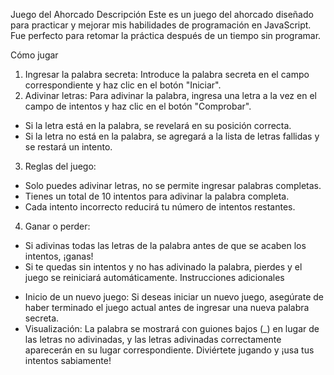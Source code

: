 Juego del Ahorcado
Descripción
Este es un juego del ahorcado diseñado para practicar y mejorar mis habilidades de programación en JavaScript. Fue perfecto para retomar la práctica después de un tiempo sin programar.

Cómo jugar
1. Ingresar la palabra secreta: Introduce la palabra secreta en el campo correspondiente y haz clic en el botón "Iniciar".
2. Adivinar letras: Para adivinar la palabra, ingresa una letra a la vez en el campo de intentos y haz clic en el botón "Comprobar".
  - Si la letra está en la palabra, se revelará en su posición correcta.
  - Si la letra no está en la palabra, se agregará a la lista de letras fallidas y se restará un intento.
3. Reglas del juego:
  - Solo puedes adivinar letras, no se permite ingresar palabras completas.
  - Tienes un total de 10 intentos para adivinar la palabra completa.
  - Cada intento incorrecto reducirá tu número de intentos restantes.
4. Ganar o perder:
  - Si adivinas todas las letras de la palabra antes de que se acaben los intentos, ¡ganas!
  - Si te quedas sin intentos y no has adivinado la palabra, pierdes y el juego se reiniciará automáticamente.
Instrucciones adicionales
  * Inicio de un nuevo juego: Si deseas iniciar un nuevo juego, asegúrate de haber terminado el juego actual antes de ingresar una nueva palabra secreta.
  * Visualización: La palabra se mostrará con guiones bajos (_) en lugar de las letras no adivinadas, y las letras adivinadas correctamente aparecerán en su lugar correspondiente.
Diviértete jugando y ¡usa tus intentos sabiamente!
